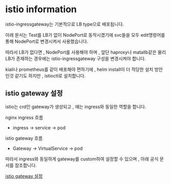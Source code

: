 # istio information
istio-ingressgateway는 기본적으로 LB type으로 배포됩니다.

아래 문서는 Test를 LB가 없이 NodePort로 동작시켰기에 svc들을 모두 edit명령어를 통해 NodePort로 변경시켜서 사용했습니다.

따라서 LB가 없다면 , NodePort를 사용해야 하며 ,  앞단 haproxy나 matallb같은 물리 LB가 존재하는 경우에는 istio-ingressgateway 구성을 변경시켜야 합니다.

kiali나 prometheus를 같이 배포해야 편하기에 , helm install이 더 적당한 설치 방안인것 같기도 하지만 , istioctl로 설치합니다.

## istio gateway 설정
istio는 crd인 gateway가 생성되고 , 얘는 ingress와 동일한 역할을 합니다.

nginx ingress 흐름
- ingress -> service -> pod

istio gateway 흐름
- Gateway -> VirtualService -> pod

따라서 ingress와 동일하게 gateway를 custom하여 설정할 수 있으며 , 아래 공식 문서를 참조합니다.

[istio gateway 설정](https://istio.io/latest/docs/reference/config/networking/gateway/)
